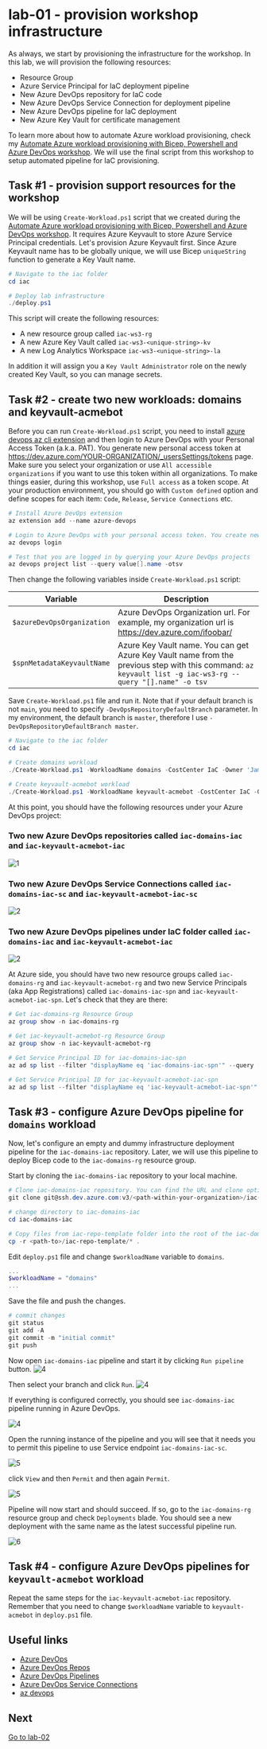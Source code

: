 # lab-01 - provision workshop infrastructure

As always, we start by provisioning the infrastructure for the workshop. In this lab, we will provision the following resources:

* Resource Group
* Azure Service Principal for IaC deployment pipeline
* New Azure DevOps repository for IaC code
* New Azure DevOps Service Connection for deployment pipeline
* New Azure DevOps pipeline for IaC deployment
* New Azure Key Vault for certificate management

To learn more about how to automate Azure workload provisioning, check my [Automate Azure workload provisioning with Bicep, Powershell and Azure DevOps workshop](https://github.com/evgenyb/iac-workshops/tree/main/iac-with-azure-devops). We will use the final script from this workshop to setup automated pipeline for IaC provisioning.

## Task #1 - provision support resources for the workshop

We will be using `Create-Workload.ps1` script that we created during the [Automate Azure workload provisioning with Bicep, Powershell and Azure DevOps workshop](https://github.com/evgenyb/iac-workshops/tree/main/iac-with-azure-devops). It requires Azure Keyvault to store Azure Service Principal credentials. Let's provision Azure Keyvault first.
Since Azure Keyvault name has to be globally unique, we will use Bicep `uniqueString` function to generate a Key Vault name.

```powershell
# Navigate to the iac folder
cd iac

# Deploy lab infrastructure
./deploy.ps1
```

This script will create the following resources:

* A new resource group called `iac-ws3-rg`
* A new Azure Key Vault called `iac-ws3-<unique-string>-kv`
* A new Log Analytics Workspace `iac-ws3-<unique-string>-la`

In addition it will assign you a `Key Vault Administrator` role on the newly created Key Vault, so you can manage secrets.

## Task #2 - create two new workloads: domains and keyvault-acmebot

Before you can run `Create-Workload.ps1` script, you need to install [azure devops az cli extension](https://learn.microsoft.com/en-us/cli/azure/devops?view=azure-cli-latest) and then login to Azure DevOps with your Personal Access Token (a.k.a. PAT). You generate new personal access token at https://dev.azure.com/YOUR-ORGANIZATION/_usersSettings/tokens page. Make sure you select your organization or use `All accessible organizations` if you want to use this token within all organizations. To make things easier, during this workshop, use `Full access` as a token scope. At your production environment, you should go with `Custom defined` option and define scopes for each item: `Code`, `Release`, `Service Connections` etc.

```powershell
# Install Azure DevOps extension
az extension add --name azure-devops

# Login to Azure DevOps with your personal access token. You create new personal access token at https://dev.azure.com/YOUR-ORGANIZATION/_usersSettings/tokens
az devops login

# Test that you are logged in by querying your Azure DevOps projects
az devops project list --query value[].name -otsv
```

Then change the following variables inside `Create-Workload.ps1` script:

| Variable | Description |
| --- | --- |
| `$azureDevOpsOrganization` | Azure DevOps Organization url. For example, my organization url is https://dev.azure.com/ifoobar/  |
| `$spnMetadataKeyvaultName` | Azure Key Vault name. You can get Azure Key Vault name from the previous step with this command: `az keyvault list -g iac-ws3-rg --query "[].name" -o tsv` |

Save `Create-Workload.ps1` file and run it. Note that if your default branch is not `main`, you need to specify `-DevOpsRepositoryDefaultBranch` parameter. In my environment, the default branch is `master`, therefore I use `-DevOpsRepositoryDefaultBranch master`.

```powershell
# Navigate to the iac folder 
cd iac

# Create domains workload
./Create-Workload.ps1 -WorkloadName domains -CostCenter IaC -Owner 'James Bond' -DevOpsProject iac -Location norwayeast -DevOpsRepositoryDefaultBranch master

# Create keyvault-acmebot workload
./Create-Workload.ps1 -WorkloadName keyvault-acmebot -CostCenter IaC -Owner 'James Bond' -DevOpsProject iac -Location norwayeast -DevOpsRepositoryDefaultBranch master
```

At this point, you should have the following resources under your Azure DevOps project:

### Two new Azure DevOps repositories called `iac-domains-iac` and `iac-keyvault-acmebot-iac`

![1](images/1.png)

### Two new Azure DevOps Service Connections called `iac-domains-iac-sc` and `iac-keyvault-acmebot-iac-sc`

![2](images/2.png)

### Two new Azure DevOps pipelines under IaC folder called `iac-domains-iac` and `iac-keyvault-acmebot-iac`

![2](images/3.png)

At Azure side, you should have two new resource groups called `iac-domains-rg` and `iac-keyvault-acmebot-rg` and two new Service Principals (aka App Registrations) called `iac-domains-iac-spn` and `iac-keyvault-acmebot-iac-spn`. Let's check that they are there:

```powershell
# Get iac-domains-rg Resource Group
az group show -n iac-domains-rg

# Get iac-keyvault-acmebot-rg Resource Group
az group show -n iac-keyvault-acmebot-rg

# Get Service Principal ID for iac-domains-iac-spn
az ad sp list --filter "displayName eq 'iac-domains-iac-spn'" --query [0].id -otsv

# Get Service Principal ID for iac-keyvault-acmebot-iac-spn
az ad sp list --filter "displayName eq 'iac-keyvault-acmebot-iac-spn'" --query [0].id -otsv
```

## Task #3 - configure Azure DevOps pipeline for `domains` workload

Now, let's configure an empty and dummy infrastructure deployment pipeline for the `iac-domains-iac` repository. Later, we will use this pipeline to deploy Bicep code to the `iac-domains-rg` resource group.

Start by cloning the `iac-domains-iac` repository to your local machine.

```powershell
# Clone iac-domains-iac repository. You can find the URL and clone options from the Azure DevOps repository page.
git clone git@ssh.dev.azure.com:v3/<path-within-your-organization>/iac-domains-iac

# change directory to iac-domains-iac
cd iac-domains-iac

# Copy files from iac-repo-template folder into the root of the iac-domains-iac repository
cp -r <path-to>/iac-repo-template/* .
```

Edit `deploy.ps1` file and change `$workloadName` variable to `domains`.

```powershell
...
$workloadName = "domains"
...
```

Save the file and push the changes.

```powershell
# commit changes
git status
git add -A
git commit -m "initial commit"
git push
```

Now open `iac-domains-iac` pipeline and start it by clicking `Run pipeline` button.
![4](images/4-0.png)

Then select your branch and click `Run`.
![4](images/4-1.png)

If everything is configured correctly, you should see `iac-domains-iac` pipeline running in Azure DevOps.

![4](images/4.png)

Open the running instance of the pipeline and you will see that it needs you to permit this pipeline to use Service endpoint `iac-domains-iac-sc`.

![5](images/5.png)

click `View` and then `Permit` and then again `Permit`.

![5](images/5-1.png)

Pipeline will now start and should succeed. If so, go to the `iac-domains-rg` resource group and check `Deployments` blade. You should see a new deployment with the same name as the latest successful pipeline run.

![6](images/6.png)

## Task #4 - configure Azure DevOps pipelines for `keyvault-acmebot` workload

Repeat the same steps for the `iac-keyvault-acmebot-iac` repository. Remember that you need to change `$workloadName` variable to `keyvault-acmebot` in `deploy.ps1` file.

## Useful links

* [Azure DevOps](https://azure.microsoft.com/en-us/services/devops/)
* [Azure DevOps Repos](https://docs.microsoft.com/en-us/azure/devops/repos/get-started/what-is-repos?view=azure-devops)
* [Azure DevOps Pipelines](https://docs.microsoft.com/en-us/azure/devops/pipelines/get-started/pipelines-get-started?view=azure-devops)
* [Azure DevOps Service Connections](https://docs.microsoft.com/en-us/azure/devops/pipelines/library/service-endpoints?view=azure-devops&tabs=yaml)
* [az devops](https://docs.microsoft.com/en-us/cli/azure/ext/azure-devops/devops?view=azure-cli-latest)

## Next

[Go to lab-02](../lab-02/readme.md)